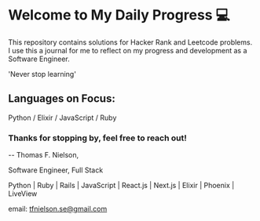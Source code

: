 # Welcome to My Daily Progress 💻

This repository contains solutions for Hacker Rank and Leetcode problems.
I use this a journal for me to reflect on my progress and development as a Software Engineer.

'Never stop learning'

## Languages on Focus:

Python /
Elixir /
JavaScript /
Ruby

### Thanks for stopping by, feel free to reach out!

--
Thomas F. Nielson,

Software Engineer, Full Stack

Python | Ruby | Rails | JavaScript | React.js | Next.js | Elixir | Phoenix | LiveView

email: tfnielson.se@gmail.com
